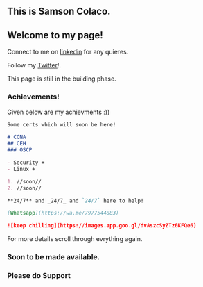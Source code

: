 ## This is Samson Colaco.
## Welcome to my page!

Connect to me on [linkedin](www.linkedin.com/in/samson-colaco) for any quieres.

Follow my [Twitter](https://twitter.com/ColacoSamson)!.

This page is still in the building phase.

### Achievements!

Given below are my achievments :))
  
```markdown
Some certs which will soon be here!

# CCNA
## CEH
### OSCP

- Security +
- Linux +

1. //soon//
2. //soon//

**24/7** and _24/7_ and `24/7` here to help!

[Whatsapp](https://wa.me/7977544883) 

![keep chilling](https://images.app.goo.gl/dvAszcSyZTz6KFQe6)
```

For more details scroll through evrything again.

### Soon to be made available.


### Please do Support 

